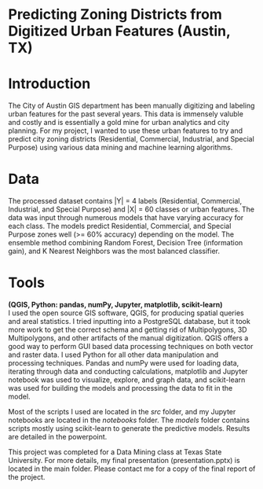 # Predicting Zoning Districts from Digitized Urban Features (Austin, TX)
# Introduction
The City of Austin GIS department has been manually digitizing and labeling urban features for the past several years. This data is immensely valuble and costly and is essentially a gold mine for urban analytics and city planning. For my project, I wanted to use these urban features to try and predict city zoning districts (Residential, Commercial, Industrial, and Special Purpose) using various data mining and machine learning algorithms.

# Data
The processed dataset contains |Y| = 4 labels  (Residential, Commercial, Industrial, and Special Purpose) and |X| = 60 classes or urban features. The data was input through numerous models that have varying accuracy for each class. The models predict Residential, Commercial, and Special Purpose zones well (>= 60% accuracy) depending on the model. The ensemble method combining Random Forest, Decision Tree (information gain), and K Nearest Neighbors was the most balanced classifier. 

# Tools 
**(QGIS, Python: pandas, numPy, Jupyter, matplotlib, scikit-learn)**  
I used the open source GIS software, QGIS, for producing spatial queries and areal statistics. I tried inputting into a PostgreSQL database, but it took more work to get the correct schema and getting rid of Multipolygons, 3D Multipolygons, and other artifacts of the manual digitization. QGIS offers a good way to perform GUI based data processing techniques on both vector and raster data. 
I used Python for all other data manipulation and processing techniques. Pandas and numPy were used for loading data, iterating through data and conducting calculations, matplotlib and Jupyter notebook was used to visualize, explore, and graph data, and scikit-learn was used for building the models and processing the data to fit in the model.  

Most of the scripts I used are located in the *src* folder, and my Jupyter notebooks are located in the *notebooks* folder. The *models* folder contains scripts mostly using scikit-learn to generate the predictive models. Results are detailed in the powerpoint.  

This project was completed for a Data Mining class at Texas State University. For more details, my final presentation (presentation.pptx) is located in the main folder. Please contact me for a copy of the final report of the project.

